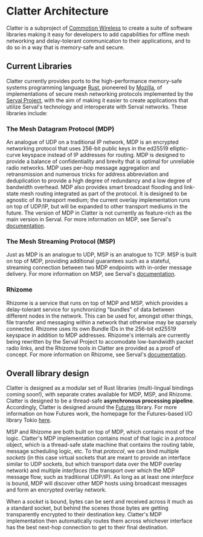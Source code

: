 # Clatter Architecture

Clatter is a subproject of [Commotion Wireless](https://commotionwireless.net) to create a suite of software libraries making it easy for developers to add capabilities for offline mesh networking and delay-tolerant communication to their applications, and to do so in a way that is memory-safe and secure.

## Current Libraries

Clatter currently provides ports to the high-performance memory-safe systems programming language [Rust](https://rust-lang.org), pioneered by [Mozilla](https://mozilla.org), of implementations of secure mesh networking protocols implemented by the [Serval Project](https://servalproject.org), with the aim of making it easier to create applications that utilize Serval's technology and interoperate with Serval networks. These libraries include:

### The Mesh Datagram Protocol (MDP)

An analogue of UDP on a traditional IP network, MDP is an encrypted networking protocol that uses 256-bit public keys in the ed25519 elliptic-curve keyspace instead of IP addresses for routing. MDP is designed to provide a balance of confidentiality and brevity that is optimal for unreliable radio networks. MDP uses per-hop message aggregation and retransmission and numerous tricks for address abbreviation and deduplication to provide a high degree of redundancy and a low degree of bandwidth overhead. MDP also provides smart broadcast flooding and link-state mesh routing integrated as part of the protocol. It is designed to be agnostic of its transport medium; the current overlay implementation runs on top of UDP/IP, but will be expanded to other transport mediums in the future. The version of MDP in Clatter is not currently as feature-rich as the main version in Serval. For more information on MDP, see Serval's [documentation](https://github.com/servalproject/serval-dna/blob/development/doc/Mesh-Datagram-Protocol.md).

### The Mesh Streaming Protocol (MSP)

Just as MDP is an analogue to UDP, MSP is an analogue to TCP. MSP is built on top of MDP, providing additional guarantees such as a stateful, streaming connection between two MDP endpoints with in-order message delivery. For more information on MSP, see Serval's [documentation](https://github.com/servalproject/serval-dna/blob/development/doc/Mesh-Stream-Protocol.md).

### Rhizome

Rhizome is a service that runs on top of MDP and MSP, which provides a delay-tolerant service for synchronizing "bundles" of data between different nodes in the network. This can be used for, amongst other things, file transfer and messaging within a network that otherwise may be sparsely connected. Rhizome uses its own Bundle IDs in the 256-bit ed25519 keyspace in addition to MDP addresses. Rhizome's internals are currently being rewritten by the Serval Project to accomodate low-bandwidth packet radio links, and the Rhizome tools in Clatter are provided as a proof of concept. For more information on Rhizome, see Serval's [documentation](https://github.com/servalproject/serval-dna/blob/development/doc/REST-API-Rhizome.md).

## Overall library design

Clatter is designed as a modular set of Rust libraries (multi-lingual bindings coming soon!), with separate crates available for MDP, MSP, and Rhizome. Clatter is designed to be a thread-safe **asynchronous processing pipeline**. Accordingly, Clatter is designed around the [Futures](https://docs.rs/futures) library. For more information on how Futures work, the homepage for the Futures-based I/O library Tokio [here](https://tokio.rs).

MSP and Rhizome are both built on top of MDP, which contains most of the logic. Clatter's MDP implementation contains most of that logic in a *protocol* object, which is a thread-safe state machine that contains the routing table, message scheduling logic, etc. To that *protocol*, we can bind multiple *sockets* (in this case virtual sockets that are meant to provide an interface similar to UDP sockets, but which transport data over the MDP overlay network) and multiple *interfaces* (the transport over which the MDP message flow, such as traditional UDP/IP). As long as at least one *interface* is bound, MDP will discover other MDP hosts using broadcast messages and form an encrypted overlay network.

When a *socket* is bound, bytes can be sent and received across it much as a standard socket, but behind the scenes those bytes are getting transparently encrypted to their destination key. Clatter's MDP implementation then automatically routes them across whichever interface has the best next-hop connection to get to their final destination.

